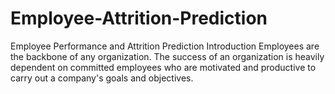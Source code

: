 # Employee-Attrition-Prediction
Employee Performance and Attrition Prediction Introduction Employees are the backbone of any organization. The success of an organization is heavily dependent on committed employees who are motivated and productive to carry out a company's goals and objectives.
